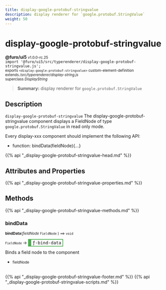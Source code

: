```yaml
---
title: display-google-protobuf-stringvalue
description: display renderer for `google.protobuf.StringValue`
weight: 50
---
```


# display-google-protobuf-stringvalue
**@furo/ui5** <small>v1.0.0-rc.25</small>
<br>`import '@furo/ui5/src/typerenderer/display-google-protobuf-stringvalue.js';`<small>
<br>exports `<display-google-protobuf-stringvalue>` custom-element-definition
<br>extends */src/typerenderer/display-string.js*
<br>superclass *DisplayString*</small>

> **Summary:** display renderer for `google.protobuf.StringValue`

## Description

`display-google-protobuf-stringvalue`
The display-google-protobuf-stringvalue component displays a FieldNode of type `google.protobuf.StringValue` in read only mode.

Every display-xxx component should implement the following API:
- function: bindData(fieldNode){...}

{{% api "_display-google-protobuf-stringvalue-head.md" %}}

## Attributes and Properties
{{% api "_display-google-protobuf-stringvalue-properties.md" %}}




## Methods
{{% api "_display-google-protobuf-stringvalue-methods.md" %}}


### **bindData**
<small>**bindData**(*fieldNode* `FieldNode` ) ⟹ `void`</small>

<small>`FieldNode` </small> →
<span  style="border-width:2px 2px 2px 10px; border-style: solid;border-color:  rgb(76, 175, 80);font-family:monospace; padding:2px 4px;">ƒ-bind-data</span>

Binds a field node to the component

- <small>fieldNode </small>
<br><br>




{{% api "_display-google-protobuf-stringvalue-footer.md" %}}
{{% api "_display-google-protobuf-stringvalue-scripts.md" %}}
